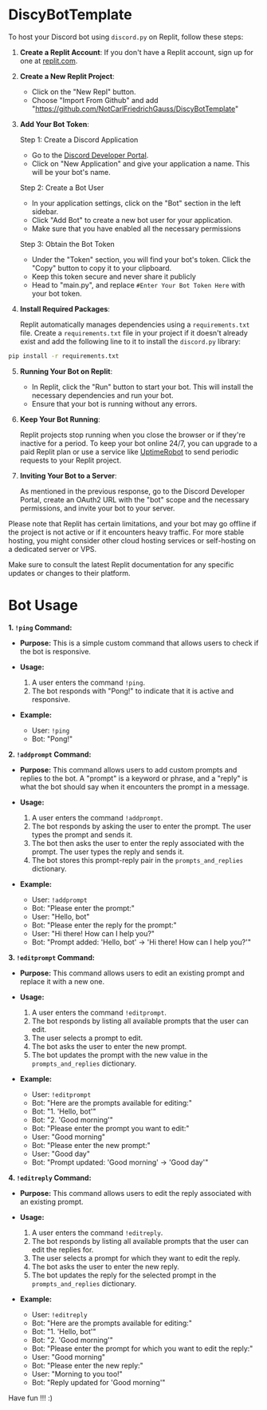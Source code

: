 # DiscyBotTemplate

To host your Discord bot using `discord.py` on Replit, follow these steps:

1. **Create a Replit Account**:
   If you don't have a Replit account, sign up for one at [replit.com](https://replit.com/).

2. **Create a New Replit Project**:

   - Click on the "New Repl" button.
   - Choose "Import From Github" and add "https://github.com/NotCarlFriedrichGauss/DiscyBotTemplate"
   
3. **Add Your Bot Token**:
   
   Step 1: Create a Discord Application
   
   - Go to the [Discord Developer Portal](https://discord.com/developers/applications).
   - Click on "New Application" and give your application a name. This will be your bot's name.
   
   Step 2: Create a Bot User
   
   - In your application settings, click on the "Bot" section in the left sidebar.
   - Click "Add Bot" to create a new bot user for your application.
   - Make sure that you have enabled all the necessary permissions

   Step 3: Obtain the Bot Token
   
   - Under the "Token" section, you will find your bot's token. Click the "Copy" button to copy it to your clipboard.
   - Keep this token secure and never share it publicly
   - Head to "main.py", and replace `#Enter Your Bot Token Here` with your bot token.

5. **Install Required Packages**:

   Replit automatically manages dependencies using a `requirements.txt` file. Create a `requirements.txt` file in your project if it doesn't already exist and add the following line to it to install the `discord.py` library:

```bash
pip install -r requirements.txt
```


5. **Running Your Bot on Replit**:

   - In Replit, click the "Run" button to start your bot. This will install the necessary dependencies and run your bot.
   - Ensure that your bot is running without any errors.

7. **Keep Your Bot Running**:

   Replit projects stop running when you close the browser or if they're inactive for a period. To keep your bot online 24/7, you can upgrade to a paid Replit plan or use a service like [UptimeRobot](https://uptimerobot.com/) to send periodic requests to your Replit project.

8. **Inviting Your Bot to a Server**:

   As mentioned in the previous response, go to the Discord Developer Portal, create an OAuth2 URL with the "bot" scope and the necessary permissions, and invite your bot to your server.

Please note that Replit has certain limitations, and your bot may go offline if the project is not active or if it encounters heavy traffic. For more stable hosting, you might consider other cloud hosting services or self-hosting on a dedicated server or VPS.

Make sure to consult the latest Replit documentation for any specific updates or changes to their platform.

# Bot Usage

**1. `!ping` Command:**
   - **Purpose:** This is a simple custom command that allows users to check if the bot is responsive.

   - **Usage:**
     1. A user enters the command `!ping`.
     2. The bot responds with "Pong!" to indicate that it is active and responsive.

   - **Example:**
     - User: `!ping`
     - Bot: "Pong!"


**2. `!addprompt` Command:**
   - **Purpose:** This command allows users to add custom prompts and replies to the bot. A "prompt" is a keyword or phrase, and a "reply" is what the bot should say when it encounters the prompt in a message.

   - **Usage:**
     1. A user enters the command `!addprompt`.
     2. The bot responds by asking the user to enter the prompt. The user types the prompt and sends it.
     3. The bot then asks the user to enter the reply associated with the prompt. The user types the reply and sends it.
     4. The bot stores this prompt-reply pair in the `prompts_and_replies` dictionary.

   - **Example:**
     - User: `!addprompt`
     - Bot: "Please enter the prompt:"
     - User: "Hello, bot"
     - Bot: "Please enter the reply for the prompt:"
     - User: "Hi there! How can I help you?"
     - Bot: "Prompt added: 'Hello, bot' -> 'Hi there! How can I help you?'"

**3. `!editprompt` Command:**
   - **Purpose:** This command allows users to edit an existing prompt and replace it with a new one.

   - **Usage:**
     1. A user enters the command `!editprompt`.
     2. The bot responds by listing all available prompts that the user can edit.
     3. The user selects a prompt to edit.
     4. The bot asks the user to enter the new prompt.
     5. The bot updates the prompt with the new value in the `prompts_and_replies` dictionary.

   - **Example:**
     - User: `!editprompt`
     - Bot: "Here are the prompts available for editing:"
     - Bot: "1. 'Hello, bot'"
     - Bot: "2. 'Good morning'"
     - Bot: "Please enter the prompt you want to edit:"
     - User: "Good morning"
     - Bot: "Please enter the new prompt:"
     - User: "Good day"
     - Bot: "Prompt updated: 'Good morning' -> 'Good day'"

**4. `!editreply` Command:**
   - **Purpose:** This command allows users to edit the reply associated with an existing prompt.

   - **Usage:**
     1. A user enters the command `!editreply`.
     2. The bot responds by listing all available prompts that the user can edit the replies for.
     3. The user selects a prompt for which they want to edit the reply.
     4. The bot asks the user to enter the new reply.
     5. The bot updates the reply for the selected prompt in the `prompts_and_replies` dictionary.

   - **Example:**
     - User: `!editreply`
     - Bot: "Here are the prompts available for editing:"
     - Bot: "1. 'Hello, bot'"
     - Bot: "2. 'Good morning'"
     - Bot: "Please enter the prompt for which you want to edit the reply:"
     - User: "Good morning"
     - Bot: "Please enter the new reply:"
     - User: "Morning to you too!"
     - Bot: "Reply updated for 'Good morning'"



Have fun !!! :)
